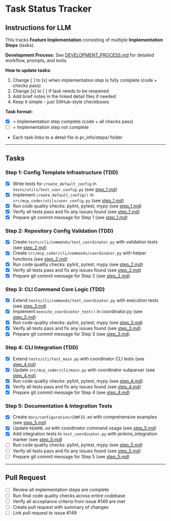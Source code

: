 # Task Status Tracker

## Instructions for LLM

This tracks **Feature Implementation** consisting of multiple **Implementation Steps** (tasks).

**Development Process:** See [DEVELOPMENT_PROCESS.md](./DEVELOPMENT_PROCESS.md) for detailed workflow, prompts, and tools.

**How to update tasks:**

1. Change [ ] to [x] when implementation step is fully complete (code + checks pass)
2. Change [x] to [ ] if task needs to be reopened
3. Add brief notes in the linked detail files if needed
4. Keep it simple - just GitHub-style checkboxes

**Task format:**

- [x] = Implementation step complete (code + all checks pass)
- [ ] = Implementation step not complete
- Each task links to a detail file in pr_info/steps/ folder

---

## Tasks

### Step 1: Config Template Infrastructure (TDD)
- [x] Write tests for `create_default_config` in `tests/utils/test_user_config.py` (see [step_1.md](steps/step_1.md))
- [x] Implement `create_default_config()` in `src/mcp_coder/utils/user_config.py` (see [step_1.md](steps/step_1.md))
- [x] Run code quality checks: pylint, pytest, mypy (see [step_1.md](steps/step_1.md))
- [x] Verify all tests pass and fix any issues found (see [step_1.md](steps/step_1.md))
- [x] Prepare git commit message for Step 1 (see [step_1.md](steps/step_1.md))

### Step 2: Repository Config Validation (TDD)
- [x] Create `tests/cli/commands/test_coordinator.py` with validation tests (see [step_2.md](steps/step_2.md))
- [x] Create `src/mcp_coder/cli/commands/coordinator.py` with helper functions (see [step_2.md](steps/step_2.md))
- [x] Run code quality checks: pylint, pytest, mypy (see [step_2.md](steps/step_2.md))
- [x] Verify all tests pass and fix any issues found (see [step_2.md](steps/step_2.md))
- [x] Prepare git commit message for Step 2 (see [step_2.md](steps/step_2.md))

### Step 3: CLI Command Core Logic (TDD)
- [x] Extend `tests/cli/commands/test_coordinator.py` with execution tests (see [step_3.md](steps/step_3.md))
- [x] Implement `execute_coordinator_test()` in coordinator.py (see [step_3.md](steps/step_3.md))
- [x] Run code quality checks: pylint, pytest, mypy (see [step_3.md](steps/step_3.md))
- [x] Verify all tests pass and fix any issues found (see [step_3.md](steps/step_3.md))
- [x] Prepare git commit message for Step 3 (see [step_3.md](steps/step_3.md))

### Step 4: CLI Integration (TDD)
- [x] Extend `tests/cli/test_main.py` with coordinator CLI tests (see [step_4.md](steps/step_4.md))
- [x] Update `src/mcp_coder/cli/main.py` with coordinator subparser (see [step_4.md](steps/step_4.md))
- [x] Run code quality checks: pylint, pytest, mypy (see [step_4.md](steps/step_4.md))
- [x] Verify all tests pass and fix any issues found (see [step_4.md](steps/step_4.md))
- [x] Prepare git commit message for Step 4 (see [step_4.md](steps/step_4.md))

### Step 5: Documentation & Integration Tests
- [x] Create `docs/configuration/CONFIG.md` with comprehensive examples (see [step_5.md](steps/step_5.md))
- [x] Update `README.md` with coordinator command usage (see [step_5.md](steps/step_5.md))
- [x] Add integration tests to `test_coordinator.py` with jenkins_integration marker (see [step_5.md](steps/step_5.md))
- [ ] Run code quality checks: pylint, pytest, mypy (see [step_5.md](steps/step_5.md))
- [ ] Verify all tests pass and fix any issues found (see [step_5.md](steps/step_5.md))
- [ ] Prepare git commit message for Step 5 (see [step_5.md](steps/step_5.md))

---

## Pull Request

- [ ] Review all implementation steps are complete
- [ ] Run final code quality checks across entire codebase
- [ ] Verify all acceptance criteria from issue #149 are met
- [ ] Create pull request with summary of changes
- [ ] Link pull request to issue #149

